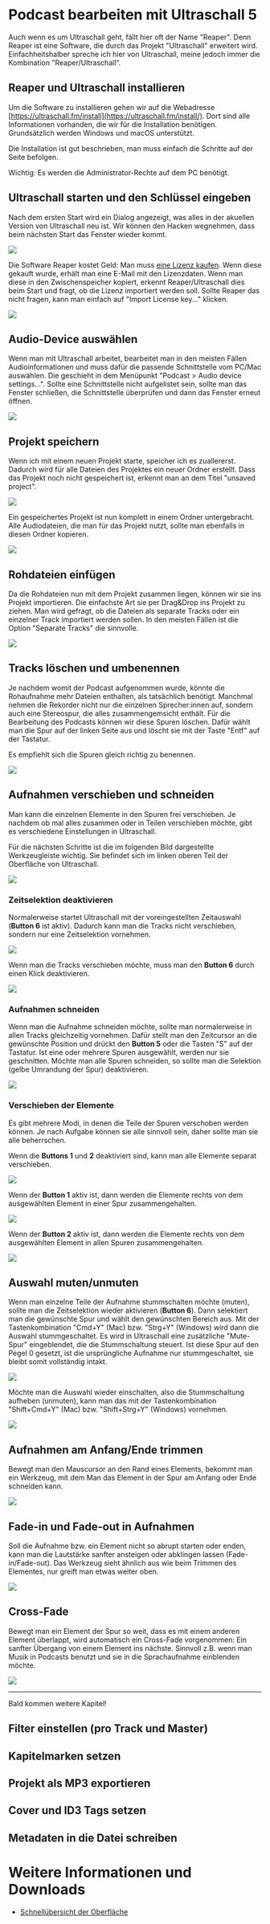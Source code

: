 # Podcast bearbeiten mit Ultraschall 5

Auch wenn es um Ultraschall geht, fällt hier oft der Name "Reaper". Denn Reaper ist eine Software, die durch das Projekt "Ultraschall" erweitert wird. Einfachheitshalber spreche ich hier von Ultraschall, meine jedoch immer die Kombination "Reaper/Ultraschall“.

## Reaper und Ultraschall installieren

Um die Software zu installieren gehen wir auf die Webadresse [https://ultraschall.fm/install](https://ultraschall.fm/install/). Dort sind alle Informationen vorhanden, die wir für die Installation benötigen. Grundsätzlich werden Windows und macOS unterstützt.

Die Installation ist gut beschrieben, man muss einfach die Schritte auf der Seite befolgen.

Wichtig: Es werden die Administrator-Rechte auf dem PC benötigt.

## Ultraschall starten und den Schlüssel eingeben

Nach dem ersten Start wird ein Dialog angezeigt, was alles in der akuellen Version von Ultraschall neu ist. Wir können den Hacken wegnehmen, dass beim nächsten Start das Fenster wieder kommt.

![](img/show-on-startup.gif)

Die Software Reaper kostet Geld: Man muss [eine Lizenz kaufen](http://reaper.fm/purchase.php). Wenn diese gekauft wurde, erhält man eine E-Mail mit den Lizenzdaten. Wenn man diese in den Zwischenspeicher kopiert, erkennt Reaper/Ultraschall dies beim Start und fragt, ob die Lizenz importiert werden soll. Sollte Reaper das nicht fragen, kann man einfach auf "Import License key..." klicken.

![](img/copy-license.gif)

## Audio-Device auswählen

Wenn man mit Ultraschall arbeitet, bearbeitet man in den meisten Fällen Audioinformationen und muss dafür die passende Schnittstelle vom PC/Mac auswählen. Die geschieht in dem Menüpunkt "Podcast > Audio device settings...". Sollte eine Schnittstelle nicht aufgelistet sein, sollte man das Fenster schließen, die Schnittstelle überprüfen und dann das Fenster erneut öffnen.

![](img/audio-device.gif)

## Projekt speichern

Wenn ich mit einem neuen Projekt starte, speicher ich es zuallererst. Dadurch wird für alle Dateien des Projektes ein neuer Ordner erstellt. Dass das Projekt noch nicht gespeichert ist, erkennt man an dem Titel "unsaved project".

![](img/save-project.gif)

Ein gespeichertes Projekt ist nun komplett in einem Ordner untergebracht. Alle Audiodateien, die man für das Projekt nutzt, sollte man ebenfalls in diesen Ordner kopieren.

![](img/copy-raw-files.gif)

## Rohdateien einfügen

Da die Rohdateien nun mit dem Projekt zusammen liegen, können wir sie ins Projekt importieren. Die einfachste Art sie per Drag&Drop ins Projekt zu ziehen. Man wird gefragt, ob die Dateien als separate Tracks oder ein einzelner Track importiert werden sollen. In den meisten Fällen ist die Option "Separate Tracks" die sinnvolle.

![](img/import-raw-audio.gif)

## Tracks löschen und umbenennen

Je nachdem womit der Podcast aufgenommen wurde, könnte die Rohaufnahme mehr Dateien enthalten, als tatsächlich benötigt. Manchmal nehmen die Rekorder nicht nur die einzelnen Sprecher:innen auf, sondern auch eine Stereospur, die alles zusammengemsicht enthält. Für die Bearbeitung des Podcasts können wir diese Spuren löschen. Dafür wählt man die Spur auf der linken Seite aus und löscht sie mit der Taste "Entf" auf der Tastatur.

Es empfiehlt sich die Spuren gleich richtig zu benennen.

![](img/renaming-tracks.gif)

## Aufnahmen verschieben und schneiden

Man kann die einzelnen Elemente in den Spuren frei verschieben. Je nachdem ob mal alles zusammen oder in Teilen verschieben möchte, gibt es verschiedene Einstellungen in Ultraschall.

Für die nächsten Schritte ist die im folgenden Bild dargestellte Werkzeugleiste wichtig. Sie befindet sich im linken oberen Teil der Oberfläche von Ultraschall.

![](img/menubar-selection.png)

### Zeitselektion deaktivieren

Normalerweise startet Ultraschall mit der voreingestellten Zeitauswahl (**Button 6** ist aktiv). Dadurch kann man die Tracks nicht verschieben, sondern nur eine Zeitselektion vornehmen.

![](img/time-selection.gif)

Wenn man die Tracks verschieben möchte, muss man den **Button 6** durch einen Klick deaktivieren.

![](img/drag-track.gif)

### Aufnahmen schneiden

Wenn man die Aufnahme schneiden möchte, sollte man normalerweise in allen Tracks gleichzeitig vornehmen. Dafür stellt man den Zeitcursor an die gewünschte Position und drückt den **Button 5** oder die Tasten "S" auf der Tastatur. Ist eine oder mehrere Spuren ausgewählt, werden nur sie geschnitten. Möchte man alle Spuren schneiden, so sollte man die Selektion (gelbe Umrandung der Spur) deaktivieren.

![](img/split-items.gif)

### Verschieben der Elemente

Es gibt mehrere Modi, in denen die Teile der Spuren verschoben werden können. Je nach Aufgabe können sie alle sinnvoll sein, daher sollte man sie alle beherrschen.

Wenn die **Buttons 1** und **2** deaktiviert sind, kann man alle Elemente separat verschieben.

![](img/ripple-disabled.gif)

Wenn der **Button 1** aktiv ist, dann werden die Elemente rechts von dem ausgewählten Element in einer Spur zusammengehalten.

![](img/ripple-per-track.gif)

Wenn der **Button 2** aktiv ist, dann werden die Elemente rechts von dem ausgewählten Element in allen Spuren zusammengehalten.

![](img/ripple-all-tracks.gif)


## Auswahl muten/unmuten

Wenn man einzelne Teile der Aufnahme stummschalten möchte (muten), sollte man die Zeitselektion wieder aktivieren (**Button 6**). Dann selektiert man die gewünschte Spur und wählt den gewünschten Bereich aus. Mit der Tastenkombination "Cmd+Y" (Mac) bzw. "Strg+Y" (Windows) wird dann die Auswahl stummgeschaltet. Es wird in Ultraschall eine zusätzliche "Mute-Spur" eingeblendet, die die Stummschaltung steuert. Ist diese Spur auf den Pegel 0 gesetzt, ist die ursprüngliche Aufnahme nur stummgeschaltet, sie bleibt somit vollständig intakt.

![](img/mute-selection.gif)

Möchte man die Auswahl wieder einschalten, also die Stummschaltung aufheben (unmuten), kann man das mit der Tastenkombination "Shift+Cmd+Y" (Mac) bzw. "Shift+Strg+Y" (Windows) vornehmen.

![](img/unmute-selection.gif)

## Aufnahmen am Anfang/Ende trimmen

Bewegt man den Mauscursor an den Rand eines Elements, bekommt man ein Werkzeug, mit dem Man das Element in der Spur am Anfang oder Ende schneiden kann.

![](img/trim.gif)

## Fade-in und Fade-out in Aufnahmen

Soll die Aufnahme bzw. ein Element nicht so abrupt starten oder enden, kann man die Lautstärke sanfter ansteigen oder abklingen lassen (Fade-in/Fade-out). Das Werkzeug sieht ähnlich aus wie beim Trimmen des Elementes, nur greift man etwas weiter oben.

![](img/fade-in-out.gif)

## Cross-Fade

Bewegt man ein Element der Spur so weit, dass es mit einem anderen Element überlappt, wird automatisch ein Cross-Fade vorgenommen: Ein sanfter Übergang von einem Element ins nächste. Sinnvoll z.B. wenn man Musik in Podcasts benutzt und sie in die Sprachaufnahme einblenden möchte.

![](img/cross-fade.gif)

---

Bald kommen weitere Kapitel!

## Filter einstellen (pro Track und Master)

## Kapitelmarken setzen

## Projekt als MP3 exportieren

## Cover und ID3 Tags setzen

## Metadaten in die Datei schreiben

# Weitere Informationen und Downloads

* [Schnellübersicht der Oberfläche](downloads/Quick-Info-Ultraschall.pdf)